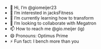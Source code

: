 - 👋 Hi, I’m @giomeijer23
- 👀 I’m interested in jacksFitness
- 🌱 I’m currently learning how to transform
- 💞️ I’m looking to collaborate with Megatron
- 📫 How to reach me @gio.meijer (ig)
- 😄 Pronouns: Optimus Prime
- ⚡ Fun fact: I bench more than you

<!---
giomeijer23/giomeijer23 is a ✨ special ✨ repository because its `README.md` (this file) appears on your GitHub profile.
You can click the Preview link to take a look at your changes.
--->
